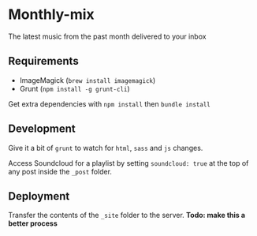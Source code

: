 # Monthly-mix
The latest music from the past month delivered to your inbox

## Requirements
- ImageMagick (`brew install imagemagick`)
- Grunt (`npm install -g grunt-cli`)

Get extra dependencies with `npm install` then `bundle install`

## Development
Give it a bit of `grunt` to watch for `html`, `sass` and `js` changes.

Access Soundcloud for a playlist by setting `soundcloud: true` at the top of any post inside the `_post` folder.

## Deployment
Transfer the contents of the `_site` folder to the server. **Todo: make this a better process**
